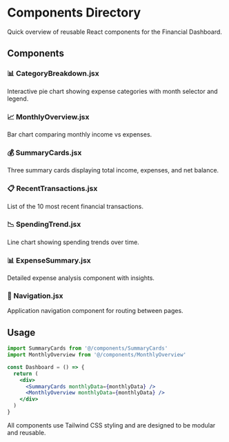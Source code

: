 # Components Directory

Quick overview of reusable React components for the Financial Dashboard.

## Components

### 📊 CategoryBreakdown.jsx

Interactive pie chart showing expense categories with month selector and legend.

### 📈 MonthlyOverview.jsx

Bar chart comparing monthly income vs expenses.

### 💰 SummaryCards.jsx

Three summary cards displaying total income, expenses, and net balance.

### 📋 RecentTransactions.jsx

List of the 10 most recent financial transactions.

### 📉 SpendingTrend.jsx

Line chart showing spending trends over time.

### 📊 ExpenseSummary.jsx

Detailed expense analysis component with insights.

### 🧭 Navigation.jsx

Application navigation component for routing between pages.

## Usage

```jsx
import SummaryCards from '@/components/SummaryCards'
import MonthlyOverview from '@/components/MonthlyOverview'

const Dashboard = () => {
  return (
    <div>
      <SummaryCards monthlyData={monthlyData} />
      <MonthlyOverview monthlyData={monthlyData} />
    </div>
  )
}
```

All components use Tailwind CSS styling and are designed to be modular and reusable.
